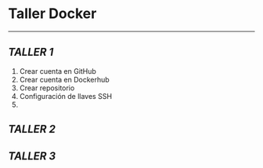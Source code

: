 # Taller Docker
---
***TALLER 1***  
-----
1. Crear cuenta en GitHub  
2. Crear cuenta en Dockerhub 
3. Crear repositorio
4. Configuración de llaves SSH
5. 



***TALLER 2***  
-----
***TALLER 3***  
-----
